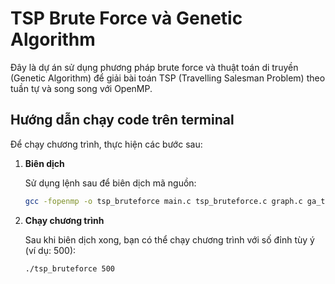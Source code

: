# TSP Brute Force và Genetic Algorithm

Đây là dự án sử dụng phương pháp brute force và thuật toán di truyền (Genetic Algorithm) để giải bài toán TSP (Travelling Salesman Problem) theo tuần tự và song song với OpenMP.

## Hướng dẫn chạy code trên terminal

Để chạy chương trình, thực hiện các bước sau:

1. **Biên dịch**

   Sử dụng lệnh sau để biên dịch mã nguồn:

   ```bash
   gcc -fopenmp -o tsp_bruteforce main.c tsp_bruteforce.c graph.c ga_tsp_serial.c ga_tsp_parallel.c

2. **Chạy chương trình**

   Sau khi biên dịch xong, bạn có thể chạy chương trình với số đỉnh tùy ý (ví dụ: 500):

    ```bash
   ./tsp_bruteforce 500
